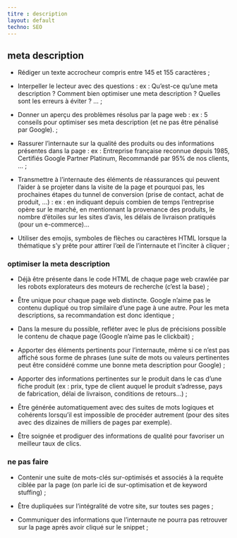 ```yaml
---
titre : description
layout: default
techno: SEO
---
```



## meta description

 * Rédiger un texte accrocheur compris entre 145 et 155 caractères ;

 * Interpeller le lecteur avec des questions : ex : Qu’est-ce qu’une meta description ? Comment bien optimiser une meta description ? Quelles sont les erreurs à éviter ? … ;

 * Donner un aperçu des problèmes résolus par la page web : ex : 5 conseils pour optimiser ses meta description (et ne pas être pénalisé par Google). ;

 *  Rassurer l’internaute sur la qualité des produits ou des informations présentes dans la page : ex : Entreprise française reconnue depuis 1985, Certifiés Google Partner Platinum, Recommandé par 95% de nos clients, … ;

 * Transmettre à l’internaute des éléments de réassurances qui peuvent l’aider à se projeter dans la visite de la page et pourquoi pas, les prochaines étapes du tunnel de conversion (prise de contact, achat de produit, …) : ex : en indiquant depuis combien de temps l’entreprise opère sur le marché, en mentionnant la provenance des produits, le nombre d’étoiles sur les sites d’avis, les délais de livraison pratiqués (pour un e-commerce)…

 * Utiliser des emojis, symboles de flèches ou caractères HTML lorsque la thématique s’y prête pour attirer l’œil de l’internaute et l’inciter à cliquer ;


### optimiser la meta description


- Déjà être présente dans le code HTML de chaque page web crawlée par les robots explorateurs des moteurs de recherche (c’est la base) ;

- Être unique pour chaque page web distincte. Google n’aime pas le contenu dupliqué ou trop similaire d’une page à une autre. Pour les meta descriptions, sa recommandation est donc identique ;
    
- Dans la mesure du possible, refléter avec le plus de précisions possible le contenu de chaque page (Google n’aime pas le clickbait) ;

- Apporter des éléments pertinents pour l’internaute, même si ce n’est pas affiché sous forme de phrases (une suite de mots ou valeurs pertinentes peut être considéré comme une bonne meta description pour Google) ;

- Apporter des informations pertinentes sur le produit dans le cas d’une fiche produit (ex : prix, type de client auquel le produit s’adresse, pays de fabrication, délai de livraison, conditions de retours…) ;

- Être générée automatiquement avec des suites de mots logiques et cohérents lorsqu’il est impossible de procéder autrement (pour des sites avec des dizaines de milliers de pages par exemple).

- Être soignée et prodiguer des informations de qualité pour favoriser un meilleur taux de clics.

 ### ne pas faire

    
- Contenir une suite de mots-clés sur-optimisés et associés à la requête ciblée par la page (on parle ici de sur-optimisation et de keyword stuffing) ;

- Être dupliquées sur l’intégralité de votre site, sur toutes ses pages ;

- Communiquer des informations que l’internaute ne pourra pas retrouver sur la page après avoir cliqué sur le snippet ;